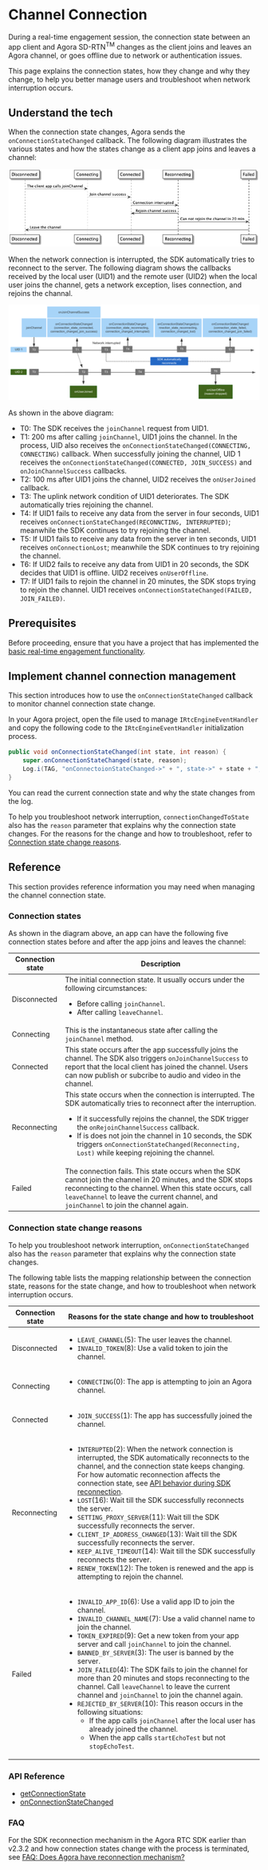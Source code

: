 # Channel Connection

During a real-time engagement session, the connection state between an app client and Agora SD-RTN<sup>TM</sup> changes as the client joins and leaves an Agora channel, or goes offline due to network or authentication issues. 

This page explains the connection states, how they change and why they change, to help you better manage users and troubleshoot when network interruption occurs.

## Understand the tech

When the connection state changes, Agora sends the `onConnectionStateChanged` callback. The following diagram illustrates the various states and how the states change as a client app joins and leaves a channel:

![](images/connection_tech.png)

When the network connection is interrupted, the SDK automatically tries to reconnect to the server. The following diagram shows the callbacks received by the local user (UID1) and the remote user (UID2) when the local user joins the channel, gets a network exception, lises connection, and rejoins the channal. 

![](images/reconnection_tech_android.png)

As shown in the above diagram:

- T0: The SDK receives the `joinChannel` request from UID1.
- T1: 200 ms after calling `joinChannel`, UID1 joins the channel. In the process, UID also receives the `onConnectionStateChanged(CONNECTING, CONNECTING)` callback. When successfully joining the channel, UID 1 receives the `onConnectionStateChanged(CONNECTED, JOIN_SUCCESS)` and `onJoinChannelSuccess` callbacks.
- T2: 100 ms after UID1 joins the channel, UID2 receives the `onUserJoined` callback.
- T3: The uplink network condition of UID1 deteriorates. The SDK automatically tries rejoining the channel.
- T4: If UID1 fails to receive any data from the server in four seconds, UID1 receives `onConnectionStateChanged(RECONNCTING, INTERRUPTED)`; meanwhile the SDK continues to try rejoining the channel.
- T5: If UID1 fails to receive any data from the server in ten seconds, UID1 receives `onConnectionLost`; meanwhile the SDK continues to try rejoining the channel.
- T6: If UID2 fails to receive any data from UID1 in 20 seconds, the SDK decides that UID1 is offline. UID2 receives `onUserOffline`.
- T7: If UID1 fails to rejoin the channel in 20 minutes, the SDK stops trying to rejoin the channel. UID1 receives `onConnectionStateChanged(FAILED, JOIN_FAILED)`.



## Prerequisites

Before proceeding, ensure that you have a project that has implemented the [basic real-time engagement functionality]().

## Implement channel connection management

This section introduces how to use the `onConnectionStateChanged` callback to monitor channel connection state change.

In your Agora project, open the file used to manage `IRtcEngineEventHandler` and copy the following code to the `IRtcEngineEventHandler` initialization process.

```java
public void onConnectionStateChanged(int state, int reason) {
    super.onConnectionStateChanged(state, reason);
    Log.i(TAG, "onConnectoionStateChanged->" + ", state->" + state + ", reason->" + reason);
}
```

You can read the current connection state and why the state changes from the log. 

To help you troubleshoot network interruption, `connectionChangedToState` also has the `reason` parameter that explains why the connection state changes. For the reasons for the change and how to troubleshoot, refer to [Connection state change reasons](#connection_reason).


## Reference

This section provides reference information you may need when managing the channel connection state.

### Connection states

As shown in the diagram above, an app can have the following five connection states before and after the app joins and leaves the channel:

| Connection state | Description |
| --- | --- |
| Disconnected | The initial connection state. It usually occurs under the following circumstances:<ul><li>Before calling `joinChannel`.</li><li>After calling `leaveChannel`.</li></ul> |
| Connecting | This is the instantaneous state after calling the `joinChannel` method. |
| Connected | This state occurs after the app successfully joins the channel. The SDK also triggers `onJoinChannelSuccess` to report that the local client has joined the channel. Users can now publish or subcribe to audio and video in the channel. |
| Reconnecting | This state occurs when the connection is interrupted. The SDK automatically tries to reconnect after the interruption.<ul><li>If it successfully rejoins the channel, the SDK trigger the `onRejoinChannelSuccess` callback.</li><li>If is does not join the channel in 10 seconds, the SDK triggers `onConnectionStateChanged(Reconnecting, Lost)` while keeping rejoining the channel.</li></ul> |
| Failed | The connection fails. This state occurs when the SDK cannot join the channel in 20 minutes, and the SDK stops reconnecting to the channel. When this state occurs, call `leaveChannel` to leave the current channel, and `joinChannel` to join the channel again. |

<a name="connection_reason"></a>
### Connection state change reasons

To help you troubleshoot network interruption, `onConnectionStateChanged` also has the `reason` parameter that explains why the connection state changes.

The following table lists the mapping relationship between the connection state, reasons for the state change, and how to troubleshoot when network interruption occurs.

| Connection state | Reasons for the state change and how to troubleshoot | 
| --- | --- |
| Disconnected | <ul><li>`LEAVE_CHANNEL`(5): The user leaves the channel.</li><li>`INVALID_TOKEN`(8): Use a valid token to join the channel.</li></ul> |
| Connecting | <ul><li>`CONNECTING`(0): The app is attempting to join an Agora channel.</li></ul> |
| Connected | <ul><li>`JOIN_SUCCESS`(1): The app has successfully joined the channel.</li></ul> |
| Reconnecting | <ul><li>`INTERUPTED`(2): When the network connection is interrupted, the SDK automatically reconnects to the channel, and the connection state keeps changing. For how automatic reconnection affects the connection state, see [API behavior during SDK reconnection](#reconnection).</li><li>`LOST`(16): Wait till the SDK successfully reconnects the server.</li><li>`SETTING_PROXY_SERVER`(11): Wait till the SDK successfully reconnects the server.</li><li>`CLIENT_IP_ADDRESS_CHANGED`(13): Wait till the SDK successfully reconnects the server.</li><li>`KEEP_ALIVE_TIMEOUT`(14): Wait till the SDK successfully reconnects the server.</li><li>`RENEW_TOKEN`(12): The token is renewed and the app is attempting to rejoin the channel.</li></ul>| |
| Failed | <ul><li>`INVALID_APP_ID`(6): Use a valid app ID to join the channel.</li><li>`INVALID_CHANNEL_NAME`(7): Use a valid channel name to join the channel.</li><li>`TOKEN_EXPIRED`(9): Get a new token from your app server and call `joinChannel` to join the channel.</li><li>`BANNED_BY_SERVER`(3): The user is banned by the server.<li>`JOIN_FAILED`(4): The SDK fails to join the channel for more than 20 minutes and stops reconnecting to the channel. Call `leaveChannel` to leave the current channel and `joinChannel` to join the channel again.</li><li>`REJECTED_BY_SERVER`(10): This reason occurs in the following situations:<ul><li>If the app calls `joinChannel` after the local user has already joined the channel.</li><li>When the app calls `startEchoTest` but not `stopEchoTest`.</ul></li></li> |

### API Reference

- [getConnectionState]()
- [onConnectionStateChanged]()

### FAQ

For the SDK reconnection mechanism in the Agora RTC SDK earlier than v2.3.2 and how connection states change with the process is terminated, see [FAQ: Does Agora have reconnection mechanism?]()
